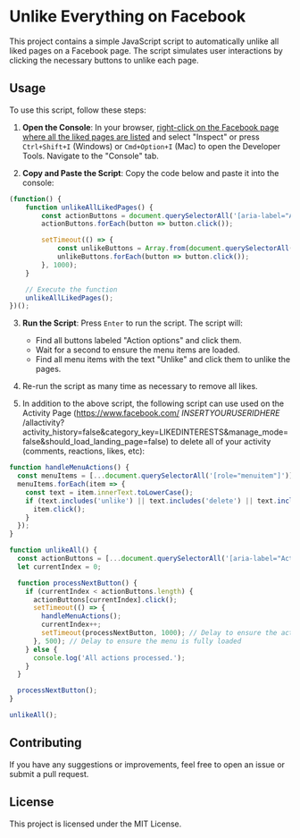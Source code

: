 # Unlike Everything on Facebook

This project contains a simple JavaScript script to automatically unlike all liked pages on a Facebook page. The script simulates user interactions by clicking the necessary buttons to unlike each page.

## Usage

To use this script, follow these steps:

1. **Open the Console**: In your browser, [right-click on the Facebook page where all the liked pages are listed](https://www.facebook.com/usrID/allactivity?activity_history=false&category_key=LIKEDINTERESTS&manage_mode=false&should_load_landing_page=false) and select "Inspect" or press `Ctrl+Shift+I` (Windows) or `Cmd+Option+I` (Mac) to open the Developer Tools. Navigate to the "Console" tab.

2. **Copy and Paste the Script**: Copy the code below and paste it into the console:

```javascript
(function() {
    function unlikeAllLikedPages() {
        const actionButtons = document.querySelectorAll('[aria-label="Action options"]');
        actionButtons.forEach(button => button.click());

        setTimeout(() => {
            const unlikeButtons = Array.from(document.querySelectorAll('[role="menuitem"]')).filter(button => button.innerText.includes('Unlike'));
            unlikeButtons.forEach(button => button.click());
        }, 1000);
    }

    // Execute the function
    unlikeAllLikedPages();
})();
```

3. **Run the Script**: Press `Enter` to run the script. The script will:
    - Find all buttons labeled "Action options" and click them.
    - Wait for a second to ensure the menu items are loaded.
    - Find all menu items with the text "Unlike" and click them to unlike the pages.

4. Re-run the script as many time as necessary to remove all likes.

5. In addition to the above script, the following script can use used on the Activity Page (https://www.facebook.com/ *INSERTYOURUSERIDHERE* /allactivity?activity_history=false&category_key=LIKEDINTERESTS&manage_mode=false&should_load_landing_page=false) to delete all of your activity (comments, reactions, likes, etc):

```javascript
function handleMenuActions() {
  const menuItems = [...document.querySelectorAll('[role="menuitem"]')];
  menuItems.forEach(item => {
    const text = item.innerText.toLowerCase();
    if (text.includes('unlike') || text.includes('delete') || text.includes('remove reaction')) {
      item.click();
    }
  });
}

function unlikeAll() {
  const actionButtons = [...document.querySelectorAll('[aria-label="Action options"]')];
  let currentIndex = 0;

  function processNextButton() {
    if (currentIndex < actionButtons.length) {
      actionButtons[currentIndex].click();
      setTimeout(() => {
        handleMenuActions();
        currentIndex++;
        setTimeout(processNextButton, 1000); // Delay to ensure the action is processed
      }, 500); // Delay to ensure the menu is fully loaded
    } else {
      console.log('All actions processed.');
    }
  }

  processNextButton();
}

unlikeAll();
```

## Contributing
If you have any suggestions or improvements, feel free to open an issue or submit a pull request.

## License
This project is licensed under the MIT License.
